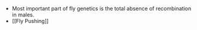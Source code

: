 - Most important part of fly genetics is the total absence of recombination in males.
- [[Fly Pushing]]